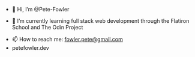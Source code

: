 - 👋 Hi, I’m @Pete-Fowler
<!-- - 👀 I’m interested in  -->
- 🌱 I’m currently learning full stack web development through the Flatiron School and The Odin Project
<!-- - 💞️ I’m looking to collaborate on ... -->
- 📫 How to reach me: fowler.pete@gmail.com
- petefowler.dev

<!---
Pete-Fowler/Pete-Fowler is a ✨ special ✨ repository because its `README.md` (this file) appears on your GitHub profile.
You can click the Preview link to take a look at your changes.
--->

